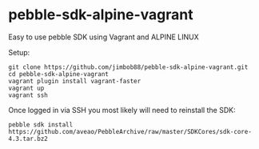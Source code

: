 # pebble-sdk-alpine-vagrant
Easy to use pebble SDK using Vagrant and ALPINE LINUX


Setup:
```
git clone https://github.com/jimbob88/pebble-sdk-alpine-vagrant.git
cd pebble-sdk-alpine-vagrant
vagrant plugin install vagrant-faster
vagrant up
vagrant ssh
```
Once logged in via SSH you most likely will need to reinstall the SDK:
```
pebble sdk install https://github.com/aveao/PebbleArchive/raw/master/SDKCores/sdk-core-4.3.tar.bz2
```
